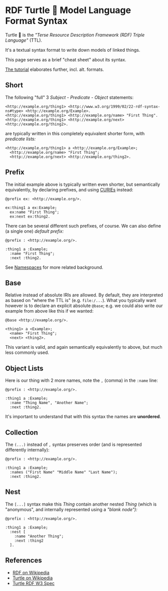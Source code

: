 <!--
    SPDX-License-Identifier: Apache-2.0

    Copyright 2024-2025 The Enola <https://enola.dev> Authors

    Licensed under the Apache License, Version 2.0 (the "License");
    you may not use this file except in compliance with the License.
    You may obtain a copy of the License at

        https://www.apache.org/licenses/LICENSE-2.0

    Unless required by applicable law or agreed to in writing, software
    distributed under the License is distributed on an "AS IS" BASIS,
    WITHOUT WARRANTIES OR CONDITIONS OF ANY KIND, either express or implied.
    See the License for the specific language governing permissions and
    limitations under the License.
-->

<!-- TODO Support YAML frontmatter in all pre-commit checks; the problem is that it's after the license.. :=()
---
id http://www.w3.org/ns/formats/Turtle
enola:mediaType text/turtle
enola:fs/ext ttl
# TODO Rethink tags; they cannot be global, and must be namespaced.
enola:tag ttl
enola:wikipedia: Turtle_(syntax)
# TODO Read this YAML header and display it as MD table on this page on the right when rendered like on Wikipedia!
# TODO Via Wikipedia, find and fetch Wikidata, and load its facts about this Thing, and display (some of) that as well.
---
-->

# RDF Turtle 🐢 Model Language Format Syntax

Turtle 🐢 is the _"Terse Resource Description Framework (RDF) Triple Language"_ (TTL).

It's a textual syntax format to write down models of linked things.

This page serves as a brief "cheat sheet" about its syntax.

[The tutorial](../models/example.org/hello.md) elaborates further, incl. alt. formats.

<!-- TODO Write an 'extractor' which pulls ```turtle out of MD, loads, and validates syntax! -->

## Short

The following "full" 3 _Subject - Predicate - Object_ statements:

```turtle
<http://example.org/thing1> <http://www.w3.org/1999/02/22-rdf-syntax-ns#type> <http://example.org/Example>.
<http://example.org/thing1> <http://example.org/name> "First Thing".
<http://example.org/thing1> <http://example.org/next> <http://example.org/thing2>.
```

are typically written in this completely equivalent shorter form, with _predicate lists:_

```turtle
<http://example.org/thing1> a <http://example.org/Example>;
  <http://example.org/name> "First Thing";
  <http://example.org/next> <http://example.org/thing2>.
```

## Prefix

<!-- TODO Promote using "PREFIX" instead of "@prefix" to align TTL with SPARQL, and more YAML friendly?
     But it doesn't work; RDF4j probably needs some flag... -->

The initial example above is typically written even shorter, but semantically equivalently, by declaring prefixes, and using [CURIEs](https://en.wikipedia.org/wiki/CURIE) instead:

```turtle
@prefix ex: <http://example.org/>.

ex:thing1 a ex:Example;
  ex:name "First Thing";
  ex:next ex:thing2.
```

There can be several different such prefixes, of course. We can also define (a single one) _default prefix:_

```turtle
@prefix : <http://example.org/>.

:thing1 a :Example;
  :name "First Thing";
  :next :thing2.
```

See [Namespaces](namespaces.md) for more related background.

## Base

Relative instead of absolute IRIs are allowed. By default, they are interpreted as based on "where the TTL is" (e.g. `file:/...`). What you typically want however is to declare an explicit absolute `@base`; e.g. we could also write our example from above like this if we wanted:

```turtle
@base <http://example.org/>.

<thing1> a <Example>;
  <name> "First Thing";
  <next> <thing2>.
```

This variant is valid, and again semantically equivalently to above, but much less commonly used.

## Object Lists

Here is our thing with 2 more names, note the `,` (comma) in the `:name` line:

```turtle
@prefix : <http://example.org/>.

:thing1 a :Example;
  :name "Thing Name", "Another Name";
  :next :thing2.
```

It's important to understand that with this syntax the names are **unordered**.

## Collection

The `(...)` instead of `,` syntax preserves order (and is represented differently internally):

```turtle
@prefix : <http://example.org/>.

:thing1 a :Example;
  :names ("First Name" "Middle Name" "Last Name");
  :next :thing2.
```

## Nest

The `[...]` syntax make this _Thing_ contain another nested _Thing_ (which is "anonymous", and internally represented using a _"blank node"):_

```turtle
@prefix : <http://example.org/>.

:thing1 a :Example;
  :nest [
    :name "Another Thing";
    :next :thing2
  ].
```

<!-- TODO ## Graph

     THIS PROBABLY WON'T BELONG HERE, BUT ELSEWHERE... MAYBE EVEN A NEW "Applications" SECTION?

          Because Enola can extract Turtle from Markdown, we can produce the following view of the above:

          <!--exec:graphviz ../../enola --load docs/concepts/turtle.md rosetta http://example.org/thing1 -o=fd:1?mediaType=text/markdown - ->

          As well as this graph diagram visualization:

          ```graphviz ../../enola --load docs/concepts/turtle.md rosetta -o=fd:1?mediaType=text/vnd.graphviz
          ```
  -->

## References

* [RDF on Wikipedia](https://en.wikipedia.org/wiki/Resource_Description_Framework)
* [Turtle on Wikipedia](https://en.wikipedia.org/wiki/Turtle_(syntax))
* [Turtle RDF W3 Spec](https://www.w3.org/TR/turtle/)
